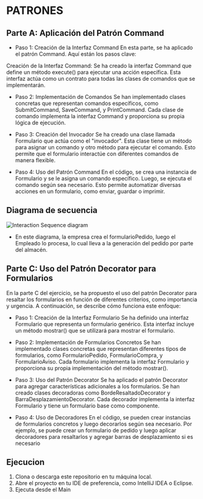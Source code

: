 # PATRONES

## Parte A: Aplicación del Patrón Command

- Paso 1: Creación de la Interfaz Command
En esta parte, se ha aplicado el patrón Command. Aquí están los pasos clave:

Creación de la Interfaz Command: Se ha creado la interfaz Command que define un método execute() para ejecutar una acción específica. Esta interfaz actúa como un contrato para todas las clases de comandos que se implementarán.

- Paso 2: Implementación de Comandos
Se han implementado clases concretas que representan comandos específicos, como SubmitCommand, SaveCommand, y PrintCommand. Cada clase de comando implementa la interfaz Command y proporciona su propia lógica de ejecución.

- Paso 3: Creación del Invocador
Se ha creado una clase llamada Formulario que actúa como el "invocador". Esta clase tiene un método para asignar un comando y otro método para ejecutar el comando. Esto permite que el formulario interactúe con diferentes comandos de manera flexible.

- Paso 4: Uso del Patrón Command
En el código, se crea una instancia de Formulario y se le asigna un comando específico. Luego, se ejecuta el comando según sea necesario. Esto permite automatizar diversas acciones en un formulario, como enviar, guardar o imprimir.


## Diagrama de secuencia 

![Interaction Sequence diagram](https://github.com/AlexCaboVaz/DSS/assets/79449815/35db3861-0679-4e8d-a800-dc53456a1e39)


- En este diagrama, la empresa crea el formularioPedido, luego el Empleado lo procesa, lo cual lleva a la generación del pedido por parte del almacén.


## Parte C: Uso del Patrón Decorator para Formularios

En la parte C del ejercicio, se ha propuesto el uso del patrón Decorator para resaltar los formularios en función de diferentes criterios, como importancia y urgencia. A continuación, se describe cómo funciona este enfoque:

- Paso 1: Creación de la Interfaz Formulario
Se ha definido una interfaz Formulario que representa un formulario genérico. Esta interfaz incluye un método mostrar() que se utilizará para mostrar el formulario.

- Paso 2: Implementación de Formularios Concretos
Se han implementado clases concretas que representan diferentes tipos de formularios, como FormularioPedido, FormularioCompra, y FormularioAviso. Cada formulario implementa la interfaz Formulario y proporciona su propia implementación del método mostrar().

- Paso 3: Uso del Patrón Decorator
Se ha aplicado el patrón Decorator para agregar características adicionales a los formularios. Se han creado clases decoradoras como BordeResaltadoDecorator y BarraDesplazamientoDecorator. Cada decorador implementa la interfaz Formulario y tiene un formulario base como componente.

- Paso 4: Uso de Decoradores
En el código, se pueden crear instancias de formularios concretos y luego decorarlos según sea necesario. Por ejemplo, se puede crear un formulario de pedido y luego aplicar decoradores para resaltarlos y agregar barras de desplazamiento si es necesario

## Ejecucion

1. Clona o descarga este repositorio en tu máquina local.
2. Abre el proyecto en tu IDE de preferencia, como IntelliJ IDEA o Eclipse.
3. Ejecuta desde el Main
